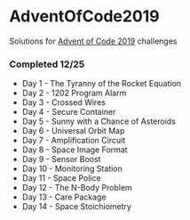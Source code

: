 # AdventOfCode2019
Solutions for [Advent of Code 2019](https://adventofcode.com/2019/) challenges
### Completed 12/25

- Day 1 - The Tyranny of the Rocket Equation
- Day 2 - 1202 Program Alarm
- Day 3 - Crossed Wires
- Day 4 - Secure Container
- Day 5 - Sunny with a Chance of Asteroids
- Day 6 - Universal Orbit Map
- Day 7 - Amplification Circuit
- Day 8 - Space Image Format
- Day 9 - Sensor Boost
- Day 10 - Monitoring Station
- Day 11 - Space Police
- Day 12 - The N-Body Problem
- Day 13 - Care Package
- Day 14 - Space Stoichiometry